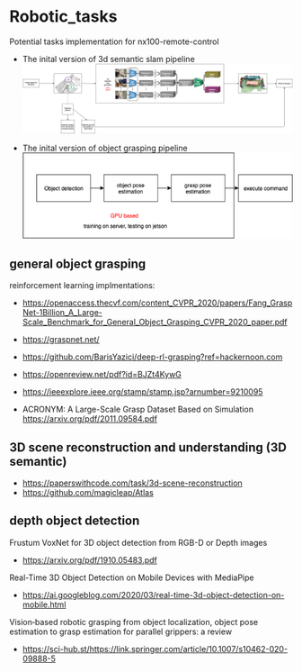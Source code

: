 # Robotic_tasks
Potential tasks implementation for nx100-remote-control

- The inital version of 3d semantic slam pipeline
![plot](3d_map_local.png)

- The inital version of object grasping pipeline
![plot](grasp_pipeline.png)

## general object grasping
reinforcement learning implmentations:
- https://openaccess.thecvf.com/content_CVPR_2020/papers/Fang_GraspNet-1Billion_A_Large-Scale_Benchmark_for_General_Object_Grasping_CVPR_2020_paper.pdf
- https://graspnet.net/
- https://github.com/BarisYazici/deep-rl-grasping?ref=hackernoon.com
- https://openreview.net/pdf?id=BJZt4KywG
- https://ieeexplore.ieee.org/stamp/stamp.jsp?arnumber=9210095 

- ACRONYM: A Large-Scale Grasp Dataset Based on Simulation
https://arxiv.org/pdf/2011.09584.pdf

## 3D scene reconstruction and understanding (3D semantic)
 - https://paperswithcode.com/task/3d-scene-reconstruction
 - https://github.com/magicleap/Atlas
 
## depth object detection
Frustum VoxNet for 3D object detection from RGB-D or Depth images
- https://arxiv.org/pdf/1910.05483.pdf

Real-Time 3D Object Detection on Mobile Devices with MediaPipe
- https://ai.googleblog.com/2020/03/real-time-3d-object-detection-on-mobile.html

Vision‑based robotic grasping from object localization, object pose estimation to grasp estimation for parallel grippers: a review
- https://sci-hub.st/https://link.springer.com/article/10.1007/s10462-020-09888-5

